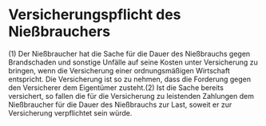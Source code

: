 # Versicherungspflicht des Nießbrauchers

(1) Der Nießbraucher hat die Sache für die Dauer des Nießbrauchs gegen Brandschaden und sonstige Unfälle auf seine Kosten unter Versicherung zu bringen, wenn die Versicherung einer ordnungsmäßigen Wirtschaft entspricht. Die Versicherung ist so zu nehmen, dass die Forderung gegen den Versicherer dem Eigentümer zusteht.(2) Ist die Sache bereits versichert, so fallen die für die Versicherung zu leistenden Zahlungen dem Nießbraucher für die Dauer des Nießbrauchs zur Last, soweit er zur Versicherung verpflichtet sein würde. 

